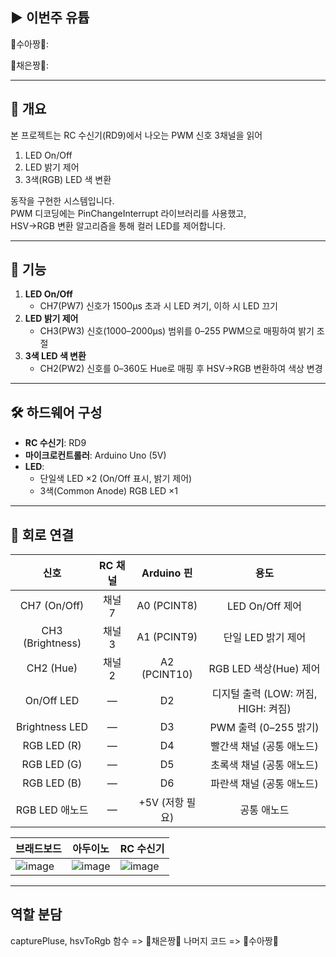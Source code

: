 ## ▶ 이번주 유튭

🙉수아짱🙉:

🐼채은짱🐼:

---

## 📌 개요

본 프로젝트는 RC 수신기(RD9)에서 나오는 PWM 신호 3채널을 읽어  
1. LED On/Off  
2. LED 밝기 제어  
3. 3색(RGB) LED 색 변환  

동작을 구현한 시스템입니다.  
PWM 디코딩에는 PinChangeInterrupt 라이브러리를 사용했고,  
HSV→RGB 변환 알고리즘을 통해 컬러 LED를 제어합니다.

---

## 🎯 기능

1. **LED On/Off**  
   - CH7(PW7) 신호가 1500µs 초과 시 LED 켜기, 이하 시 LED 끄기  
2. **LED 밝기 제어**  
   - CH3(PW3) 신호(1000–2000µs) 범위를 0–255 PWM으로 매핑하여 밝기 조절  
3. **3색 LED 색 변환**  
   - CH2(PW2) 신호를 0–360도 Hue로 매핑 후 HSV→RGB 변환하여 색상 변경  

---

## 🛠️ 하드웨어 구성

- **RC 수신기**: RD9  
- **마이크로컨트롤러**: Arduino Uno (5V)  
- **LED**:  
  - 단일색 LED ×2 (On/Off 표시, 밝기 제어)  
  - 3색(Common Anode) RGB LED ×1  

---

## 🔌 회로 연결

| 신호          | RC 채널  | Arduino 핀      | 용도                         |
|:-------------:|:--------:|:---------------:|:----------------------------:|
| CH7 (On/Off)  | 채널 7   | A0 (PCINT8)     | LED On/Off 제어              |
| CH3 (Brightness)| 채널 3 | A1 (PCINT9)     | 단일 LED 밝기 제어           |
| CH2 (Hue)     | 채널 2   | A2 (PCINT10)    | RGB LED 색상(Hue) 제어       |
| On/Off LED    | —        | D2              | 디지털 출력 (LOW: 꺼짐, HIGH: 켜짐) |
| Brightness LED| —        | D3              | PWM 출력 (0–255 밝기)        |
| RGB LED (R)   | —        | D4              | 빨간색 채널 (공통 애노드)    |
| RGB LED (G)   | —        | D5              | 초록색 채널 (공통 애노드)    |
| RGB LED (B)   | —        | D6              | 파란색 채널 (공통 애노드)    |
| RGB LED 애노드| —        | +5V (저항 필요)| 공통 애노드                   |

|브래드보드|아두이노|RC 수신기|
|----|-----|-----|
|![image](https://github.com/user-attachments/assets/94c9c796-a4e7-4069-9125-3d08ad278159)|![image](https://github.com/user-attachments/assets/3279b4a1-366e-4aa2-8a5c-f13332e573f5)|![image](https://github.com/user-attachments/assets/e6908f15-a8ca-4ddd-bd72-b2f27ca07f93)|

---

## 역할 분담

capturePluse, hsvToRgb 함수 => 🐼채은짱🐼
나머지 코드 => 🙉수아짱🙉


